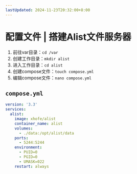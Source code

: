 ```yaml
---
lastUpdated: 2024-11-23T20:32:00+8:00
---
```


# 配置文件 | 搭建Alist文件服务器

1. 前往var目录：```cd /var```
2. 创建工作目录：```mkdir alist```
3. 进入工作目录：```cd alist```
4. 创建compose文件：```touch compose.yml```
5. 编辑compose文件：```nano compose.yml```

## ```compose.yml```

```yml
version: '3.3'
services:
  alist:
    image: xhofe/alist
    container_name: alist
    volumes:
      - ./data:/opt/alist/data
    ports:
      - 5244:5244
    environment:
      - PUID=0
      - PGID=0
      - UMASK=022
    restart: always
```